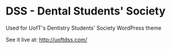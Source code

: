 # DSS - Dental Students' Society
Used for UofT's Dentistry Students' Society WordPress theme

See it live at: http://uoftdss.com/
